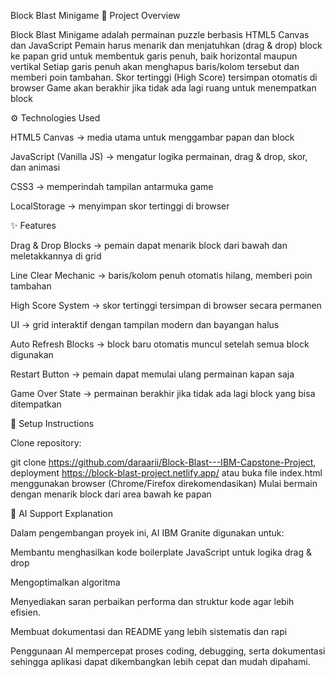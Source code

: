 Block Blast Minigame
📌 Project Overview

Block Blast Minigame adalah permainan puzzle berbasis HTML5 Canvas dan JavaScript
Pemain harus menarik dan menjatuhkan (drag & drop) block ke papan grid untuk membentuk garis penuh, baik horizontal maupun vertikal
Setiap garis penuh akan menghapus baris/kolom tersebut dan memberi poin tambahan. Skor tertinggi (High Score) tersimpan otomatis di browser
Game akan berakhir jika tidak ada lagi ruang untuk menempatkan block

⚙️ Technologies Used

HTML5 Canvas → media utama untuk menggambar papan dan block

JavaScript (Vanilla JS) → mengatur logika permainan, drag & drop, skor, dan animasi

CSS3 → memperindah tampilan antarmuka game

LocalStorage → menyimpan skor tertinggi di browser

✨ Features

Drag & Drop Blocks → pemain dapat menarik block dari bawah dan meletakkannya di grid

Line Clear Mechanic → baris/kolom penuh otomatis hilang, memberi poin tambahan

High Score System → skor tertinggi tersimpan di browser secara permanen

UI → grid interaktif dengan tampilan modern dan bayangan halus

Auto Refresh Blocks → block baru otomatis muncul setelah semua block digunakan

Restart Button → pemain dapat memulai ulang permainan kapan saja

Game Over State → permainan berakhir jika tidak ada lagi block yang bisa ditempatkan

🚀 Setup Instructions

Clone repository:

git clone https://github.com/daraarii/Block-Blast---IBM-Capstone-Project, 
deployment https://block-blast-project.netlify.app/ 
atau
buka file index.html menggunakan browser (Chrome/Firefox direkomendasikan)
Mulai bermain dengan menarik block dari area bawah ke papan

🤖 AI Support Explanation

Dalam pengembangan proyek ini, AI IBM Granite digunakan untuk:

Membantu menghasilkan kode boilerplate JavaScript untuk logika drag & drop

Mengoptimalkan algoritma 

Menyediakan saran perbaikan performa dan struktur kode agar lebih efisien.

Membuat dokumentasi dan README yang lebih sistematis dan rapi

Penggunaan AI mempercepat proses coding, debugging, serta dokumentasi sehingga aplikasi dapat dikembangkan lebih cepat dan mudah dipahami.

